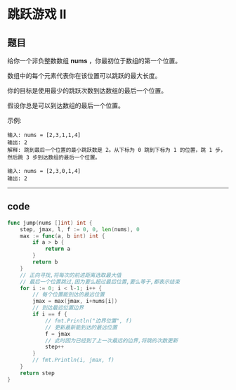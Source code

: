 # 跳跃游戏 II

## 题目

给你一个非负整数数组 **nums** ，你最初位于数组的第一个位置。

数组中的每个元素代表你在该位置可以跳跃的最大长度。

你的目标是使用最少的跳跃次数到达数组的最后一个位置。

假设你总是可以到达数组的最后一个位置。

示例:

```text
输入: nums = [2,3,1,1,4]
输出: 2
解释: 跳到最后一个位置的最小跳跃数是 2。从下标为 0 跳到下标为 1 的位置，跳 1 步，然后跳 3 步到达数组的最后一个位置。

输入: nums = [2,3,0,1,4]
输出: 2
```

---

## code

```go
func jump(nums []int) int {
	step, jmax, l, f := 0, 0, len(nums), 0
	max := func(a, b int) int {
		if a > b {
			return a
		}
		return b
	}
	// 正向寻找,将每次的前进距离选取最大值
	// 最后一个位置跳过,因为要么超过最后位置,要么等于,都表示结束
	for i := 0; i < l-1; i++ {
		// 每个位置能到达的最远位置
		jmax = max(jmax, i+nums[i])
		// 到达最远位置边界
		if i == f {
			// fmt.Println("边界位置", f)
			// 更新最新能到达的最远位置
			f = jmax
			// 此时因为已经到了上一次最远的边界,将跳的次数更新
			step++
		}
		// fmt.Println(i, jmax, f)
	}
	return step
}

```

